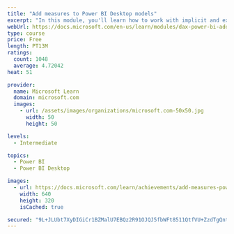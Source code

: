 ```yaml
---
title: "Add measures to Power BI Desktop models"
excerpt: "In this module, you'll learn how to work with implicit and explicit measures. You'll start by creating simple measures, which summarize a single column or table. Then, you'll create more detailed measures based on other measures in the model. Additionally, you'll learn about the similarities of, and differences between, a calculated column and a measure."
webUrl: https://docs.microsoft.com/en-us/learn/modules/dax-power-bi-add-measures/
type: course
price: Free
length: PT13M
ratings:
  count: 1048
  average: 4.72042
heat: 51

provider:
  name: Microsoft Learn
  domain: microsoft.com
  images:
    - url: /assets/images/organizations/microsoft.com-50x50.jpg
      width: 50
      height: 50

levels:
  - Intermediate

topics:
  - Power BI
  - Power BI Desktop

images:
  - url: https://docs.microsoft.com/learn/achievements/add-measures-power-bi-desktop-social.png
    width: 640
    height: 320
    isCached: true

secured: "9L+JLUbt7XyDIGiCr1BZMalU7EBQz2R91OJQJ5fbWFt8511QtfVU+ZzdTgQntUJviDRkv1+A1EX0qaYMFlbY+3cc/0pefPQSTZCeA8E3dwKRlOjSj+caPoB+Pf7iEeZzo5IbNCIO2gPIKIZInvOWnsv+wuWUGlmYzqXGoSYoUbBtQ5inwQAHeUjZHrXsON4itTBOiIPX8+TkxSkAsRmig66qJtwpjPXTKpaLYKeQUb/yTOVRhVCOGMSRHQBn7nKEWOc/y+NXja9HRUZ1qJD8/yMc3Ld+6mmxR3tPrjW0q6WPbDHagNo5wz108+f/KWh4c9eIdbAdW/tBmkp2qMMPhhTR0mkNN5aDnqTSZd7bM4Rvp4iy/03Mxe7olGPIS6w46RJPDzt891UXKp2U/Zey4aNBeYtkQ6naJQ0FeXoHm4g=;E9gKau5kwAuJ++bdvCaEpw=="
---
```


